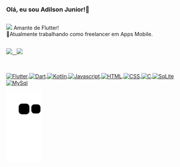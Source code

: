### Olá, eu sou Adilson Junior!👋
##
<a href="#"><img src="https://cdn.jsdelivr.net/gh/devicons/devicon/icons/flutter/flutter-original.svg" height="18em"></a> Amante de Flutter!<br>
🔭Atualmente trabalhando como freelancer em Apps Mobile.
##
<div>
  <a href="#">
    <img height="180em" src="https://github-readme-stats.vercel.app/api?username=adilsonjunior10&show_icons=true&theme=github_dark&include_all_commits=true&count_private=true&title_color=329BC8&text_color=ffffff&icon_color=329BC8&border_color=329BC8&locale=pt-br"/>&nbsp;&nbsp;
    <img height="180em" src="https://github-readme-stats.vercel.app/api/top-langs/?username=adilsonjunior10&layout=compact&langs_count=7&theme=github_dark&title_color=329BC8&text_color=ffffff&border_color=329BC8&locale=pt-br"/>
  </a>
</div>

##
<div style="display: inline_block"><br>
  <a href="#">
    <img align="center" alt="Flutter" src="https://img.shields.io/badge/Flutter-02569B?style=for-the-badge&logo=flutter&logoColor=white">
    <img align="center" alt="Dart"src="https://img.shields.io/badge/Dart-0175C2?style=for-the-badge&logo=dart&logoColor=white">
    <img align="center" alt="Kotlin" src="https://img.shields.io/badge/Kotlin-0095D5?&style=for-the-badge&logo=kotlin&logoColor=white">
    <img align="center" alt="Javascript" src="https://img.shields.io/badge/JavaScript-F7DF1E?style=for-the-badge&logo=javascript&logoColor=black">
    <img align="center" alt="HTML" src="https://img.shields.io/badge/HTML-239120?style=for-the-badge&logo=html5&logoColor=white">
    <img align="center" alt="CSS" src="https://img.shields.io/badge/CSS-239120?&style=for-the-badge&logo=css3&logoColor=white">
    <img align="center" alt="C" src="https://img.shields.io/badge/C-00599C?style=for-the-badge&logo=c&logoColor=white">
    <img align="center" alt="SqLite" src="https://img.shields.io/badge/SQLite-07405E?style=for-the-badge&logo=sqlite&logoColor=white">
    <img align="center" alt="MySql" src="https://img.shields.io/badge/MySQL-00000F?style=for-the-badge&logo=mysql&logoColor=white">
  </a>
</div>

![Snake animation](https://github.com/rafaballerini/rafaballerini/blob/output/github-contribution-grid-snake.svg)
